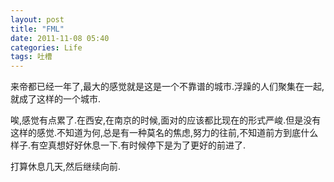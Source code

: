 ```yaml
---
layout: post
title: "FML"
date: 2011-11-08 05:40
categories: Life
tags: 吐槽
---
```


来帝都已经一年了,最大的感觉就是这是一个不靠谱的城市.浮躁的人们聚集在一起,就成了这样的一个城市.

唉,感觉有点累了.在西安,在南京的时候,面对的应该都比现在的形式严峻.但是没有这样的感觉.不知道为何,总是有一种莫名的焦虑,努力的往前,不知道前方到底什么样子.有空真想好好休息一下.有时候停下是为了更好的前进了.

打算休息几天,然后继续向前.

